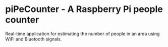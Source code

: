 # piPeCounter - A Raspberry Pi people counter
Real-time application for estimating the number of people in an area using WiFi and Bluetooth signals.
